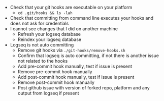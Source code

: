 - Check that your git hooks are executable on your platform
	- `cd .git/hooks && ls -lah`
- Check that committing from command line executes your hooks and does not ask for credentials
- I cannot see changes that I did on another machine
	- Refresh your logseq database
	- Reindex your logseq database
- Logseq is not auto committing
	- Remove git hooks via `./git-hooks/remove-hooks.sh`
	- Confirm that logseq is auto committing, if not there is another issue not related to the hooks
	- Add pre-commit hook manually, test if issue is present
	- Remove pre-commit hook manually
	- Add post-commit hook manually, test if issue is present
	- Remove post-commit hook manually
	- Post github issue with version of forked repo, platform and any output from logseq if present